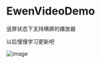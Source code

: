 # EwenVideoDemo
竖屏状态下支持横屏的播放器

以后慢慢学习更新吧

![image](https://github.com/GitHubazuo/EwenVideoDemo/blob/master/Untitled.gif)
